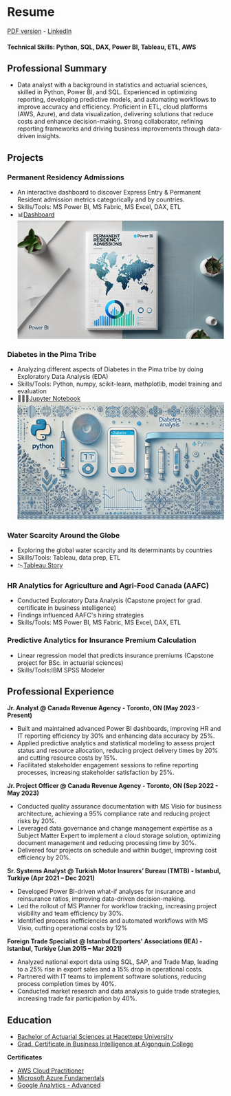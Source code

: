 # Resume
[PDF version](https://github.com/LegateG/da_portfolio/blob/main/Resume_GorkemBayar.pdf) - [LinkedIn](https://www.linkedin.com/in/gorkemb/)
#### Technical Skills: Python, SQL, DAX, Power BI, Tableau, ETL, AWS

## Professional Summary
- Data analyst with a background in statistics and actuarial sciences, skilled in Python, Power BI, and SQL. Experienced in optimizing reporting, developing predictive models, and automating workflows to improve accuracy and efficiency. Proficient in ETL, cloud platforms (AWS, Azure), and data visualization, delivering solutions that reduce costs and enhance decision-making. Strong collaborator, refining reporting frameworks and driving business improvements through data-driven insights.

## Projects
### Permanent Residency Admissions
- An interactive dashboard to discover Express Entry & Permanent Resident admission metrics categorically and by countries.
- Skills/Tools: MS Power BI, MS Fabric, MS Excel, DAX, ETL
- 📊[Dashboard](https://github.com/LegateG/IRCC-PRA/)
![PRA](/assets/img/PRA_cover.jpg)
### Diabetes in the Pima Tribe
- Analyzing different aspects of Diabetes in the Pima tribe by doing Exploratory Data Analysis (EDA)
- Skills/Tools: Python, numpy, scikit-learn, mathplotlib, model training and evaluation
- 👨🏻‍💻[Jupyter Notebook](https://github.com/LegateG/EDA_Pima/) 
![EDA_Pima](/assets/img/eda_pima.jpg)
### Water Scarcity Around the Globe
- Exploring the global water scarcity and its determinants by countries
- Skills/Tools: Tableau, data prep, ETL
- 📉[Tableau Story](https://public.tableau.com/app/profile/gorkem.bayar/viz/WaterScarcityAroundtheGlobe/Story) 
### HR Analytics for Agriculture and Agri-Food Canada (AAFC)
- Conducted Exploratory Data Analysis (Capstone project for grad. certificate in business intelligence)
- Findings influenced AAFC's hiring strategies
- Skills/Tools: MS Power BI, MS Fabric, MS Excel, DAX, ETL
### Predictive Analytics for Insurance Premium Calculation
- Linear regression model that predicts insurance premiums (Capstone project for BSc. in actuarial sciences)
- Skills/Tools:IBM SPSS Modeler

## Professional Experience
**Jr. Analyst @ Canada Revenue Agency - Toronto, ON (May 2023 - Present)**
- Built and maintained advanced Power BI dashboards, improving HR and IT reporting efficiency by 30% and enhancing data accuracy by 25%.
- Applied predictive analytics and statistical modeling to assess project status and resource allocation, reducing project delivery times by 20% and cutting resource costs by 15%.
- Facilitated stakeholder engagement sessions to refine reporting processes, increasing stakeholder satisfaction by 25%.

**Jr. Project Officer @ Canada Revenue Agency - Toronto, ON (Sep 2022 - May 2023)** 
- Conducted quality assurance documentation with MS Visio for business architecture, achieving a 95% compliance rate and reducing project risks by 20%.
- Leveraged data governance and change management expertise as a Subject Matter Expert to implement a cloud storage solution, optimizing document management and reducing processing time by 30%.
- Delivered four projects on schedule and within budget, improving cost efficiency by 20%.

**Sr. Systems Analyst @ Turkish Motor Insurers’ Bureau (TMTB) - Istanbul, Turkiye (Apr 2021 – Dec 2021)**
- Developed Power BI-driven what-if analyses for insurance and reinsurance ratios, improving data-driven decision-making.
- Led the rollout of MS Planner for workflow tracking, increasing project visibility and team efficiency by 30%.
- Identified process inefficiencies and automated workflows with MS Visio, cutting operational costs by 12%

**Foreign Trade Specialist @ Istanbul Exporters' Associations (IEA) - Istanbul, Turkiye (Jun 2015 – Mar 2021)**
- Analyzed national export data using SQL, SAP, and Trade Map, leading to a 25% rise in export sales and a 15% drop in operational costs.
- Partnered with IT teams to implement software solutions, reducing process completion times by 40%.
- Conducted market research and data analysis to guide trade strategies, increasing trade fair participation by 40%.

## Education
- [Bachelor of Actuarial Sciences at Hacettepe University](https://aktuerya.hacettepe.edu.tr/en/) <br>
- [Grad. Certificate in Business Intelligence at Algonquin College](https://www.algonquincollege.com/sat/program/business-intelligence-system-infrastructure/) <br>


**Certificates**
- [AWS Cloud Practitioner](https://www.credly.com/badges/64b9f71b-f5e9-4572-80bb-fd3727cfeb73?source=linked_in_profile)
- [Microsoft Azure Fundamentals](https://www.credly.com/badges/d344c22f-b4cd-4bba-b9db-56dbd0382c7d/public_url)
- [Google Analytics - Advanced](https://hizliresim.com/68ortnd)

